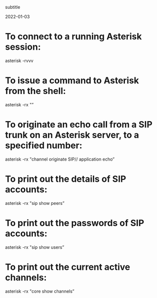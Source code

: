 subtitle

2022-01-03

To connect to a running Asterisk session:
=========================================

asterisk -rvvv

To issue a command to Asterisk from the shell:
==============================================

asterisk -rx "”

To originate an echo call from a SIP trunk on an Asterisk server, to a specified number:
========================================================================================

asterisk -rx "channel originate SIP// application echo”

To print out the details of SIP accounts:
=========================================

asterisk -rx "sip show peers”

To print out the passwords of SIP accounts:
===========================================

asterisk -rx "sip show users”

To print out the current active channels:
=========================================

asterisk -rx "core show channels”
